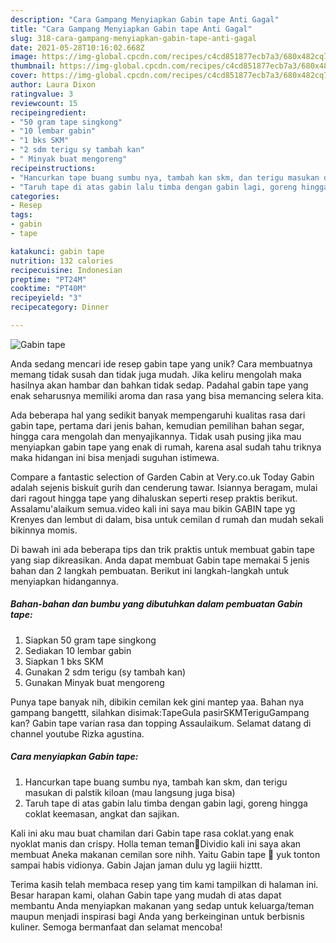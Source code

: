 ```yaml
---
description: "Cara Gampang Menyiapkan Gabin tape Anti Gagal"
title: "Cara Gampang Menyiapkan Gabin tape Anti Gagal"
slug: 318-cara-gampang-menyiapkan-gabin-tape-anti-gagal
date: 2021-05-28T10:16:02.668Z
image: https://img-global.cpcdn.com/recipes/c4cd851877ecb7a3/680x482cq70/gabin-tape-foto-resep-utama.jpg
thumbnail: https://img-global.cpcdn.com/recipes/c4cd851877ecb7a3/680x482cq70/gabin-tape-foto-resep-utama.jpg
cover: https://img-global.cpcdn.com/recipes/c4cd851877ecb7a3/680x482cq70/gabin-tape-foto-resep-utama.jpg
author: Laura Dixon
ratingvalue: 3
reviewcount: 15
recipeingredient:
- "50 gram tape singkong"
- "10 lembar gabin"
- "1 bks SKM"
- "2 sdm terigu sy tambah kan"
- " Minyak buat mengoreng"
recipeinstructions:
- "Hancurkan tape buang sumbu nya, tambah kan skm, dan terigu masukan di palstik kiloan (mau langsung juga bisa)"
- "Taruh tape di atas gabin lalu timba dengan gabin lagi, goreng hingga coklat keemasan, angkat dan sajikan."
categories:
- Resep
tags:
- gabin
- tape

katakunci: gabin tape 
nutrition: 132 calories
recipecuisine: Indonesian
preptime: "PT24M"
cooktime: "PT40M"
recipeyield: "3"
recipecategory: Dinner

---
```



![Gabin tape](https://img-global.cpcdn.com/recipes/c4cd851877ecb7a3/680x482cq70/gabin-tape-foto-resep-utama.jpg)

Anda sedang mencari ide resep gabin tape yang unik? Cara membuatnya memang tidak susah dan tidak juga mudah. Jika keliru mengolah maka hasilnya akan hambar dan bahkan tidak sedap. Padahal gabin tape yang enak seharusnya memiliki aroma dan rasa yang bisa memancing selera kita.

Ada beberapa hal yang sedikit banyak mempengaruhi kualitas rasa dari gabin tape, pertama dari jenis bahan, kemudian pemilihan bahan segar, hingga cara mengolah dan menyajikannya. Tidak usah pusing jika mau menyiapkan gabin tape yang enak di rumah, karena asal sudah tahu triknya maka hidangan ini bisa menjadi suguhan istimewa.

Compare a fantastic selection of Garden Cabin at Very.co.uk Today Gabin adalah sejenis biskuit gurih dan cenderung tawar. Isiannya beragam, mulai dari ragout hingga tape yang dihaluskan seperti resep praktis berikut. Assalamu&#39;alaikum semua.video kali ini saya mau bikin GABIN tape yg Krenyes dan lembut di dalam, bisa untuk cemilan d rumah dan mudah sekali bikinnya momis.


Di bawah ini ada beberapa tips dan trik praktis untuk membuat gabin tape yang siap dikreasikan. Anda dapat membuat Gabin tape memakai 5 jenis bahan dan 2 langkah pembuatan. Berikut ini langkah-langkah untuk menyiapkan hidangannya.

<!--inarticleads1-->

##### Bahan-bahan dan bumbu yang dibutuhkan dalam pembuatan Gabin tape:

1. Siapkan 50 gram tape singkong
1. Sediakan 10 lembar gabin
1. Siapkan 1 bks SKM
1. Gunakan 2 sdm terigu (sy tambah kan)
1. Gunakan  Minyak buat mengoreng


Punya tape banyak nih, dibikin cemilan kek gini mantep yaa. Bahan nya gampang bangettt, silahkan disimak:TapeGula pasirSKMTeriguGampang kan? Gabin tape varian rasa dan topping Assaulaikum. Selamat datang di channel youtube Rizka agustina. 

<!--inarticleads2-->

##### Cara menyiapkan Gabin tape:

1. Hancurkan tape buang sumbu nya, tambah kan skm, dan terigu masukan di palstik kiloan (mau langsung juga bisa)
1. Taruh tape di atas gabin lalu timba dengan gabin lagi, goreng hingga coklat keemasan, angkat dan sajikan.


Kali ini aku mau buat chamilan dari Gabin tape rasa coklat.yang enak nyoklat manis dan crispy. Holla teman teman🤗Dividio kali ini saya akan membuat Aneka makanan cemilan sore nihh. Yaitu Gabin tape 🤤 yuk tonton sampai habis vidionya. Gabin Jajan jaman dulu yg lagiii hizttt. 

Terima kasih telah membaca resep yang tim kami tampilkan di halaman ini. Besar harapan kami, olahan Gabin tape yang mudah di atas dapat membantu Anda menyiapkan makanan yang sedap untuk keluarga/teman maupun menjadi inspirasi bagi Anda yang berkeinginan untuk berbisnis kuliner. Semoga bermanfaat dan selamat mencoba!
